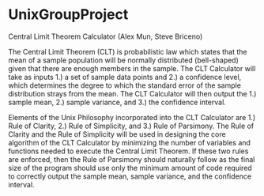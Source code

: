 UnixGroupProject
================
Central Limit Theorem Calculator (Alex Mun, Steve Briceno)

The Central Limit Theorem (CLT) is probabilistic law which states that the mean 
of a sample population will be normally distributed (bell-shaped) given that 
there are enough members in the sample. The CLT Calculator will take as inputs 
1.) a set of sample data points and 2.) a confidence level, which determines the 
degree to which the standard error of the sample distribution strays from the 
mean. The CLT Calculator will then output the 1.) sample mean, 2.) sample 
variance, and 3.) the confidence interval.

Elements of the Unix Philosophy incorporated into the CLT Calculator are 1.) 
Rule of Clarity, 2.) Rule of Simplicity, and 3.) Rule of Parsimony. The Rule of 
Clarity and the Rule of Simplicity will be used in designing the core algorithm 
of the CLT Calculator by minimizing the number of variables and functions needed 
to execute the Central Limit Theorem. If these two rules are enforced, then the 
Rule of Parsimony should naturally follow as the final size of the program 
should use only the minimum amount of code required to correctly output the
sample mean, sample variance, and the confidence interval.
